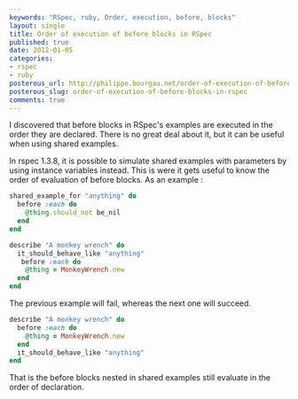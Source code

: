 ```yaml
---
keywords: "RSpec, ruby, Order, execution, before, blocks"
layout: single
title: Order of execution of before blocks in RSpec
published: true
date: 2012-01-05
categories:
- rspec
- ruby
posterous_url: http://philippe.bourgau.net/order-of-execution-of-before-blocks-in-rspec
posterous_slug: order-of-execution-of-before-blocks-in-rspec
comments: true
---
```

I discovered that before blocks in RSpec's examples are executed in the order they are declared. There is no great deal about it, but it can be useful when using shared examples.

In rspec 1.3.8, it is possible to simulate shared examples with parameters by using instance variables instead. This is were it gets useful to know the order of evaluation of before blocks. As an example :

```ruby
shared_example_for "anything" do
  before :each do
    @thing.should_not be_nil
  end
end

describe "A monkey wrench" do
  it_should_behave_like "anything"
   before :each do
    @thing = MonkeyWrench.new
  end
end
```

The previous example will fail, whereas the next one will succeed.

```ruby
describe "A monkey wrench" do
  before :each do
    @thing = MonkeyWrench.new
  end
  it_should_behave_like "anything"
end
```

That is the before blocks nested in shared examples still evaluate in the order of declaration.
